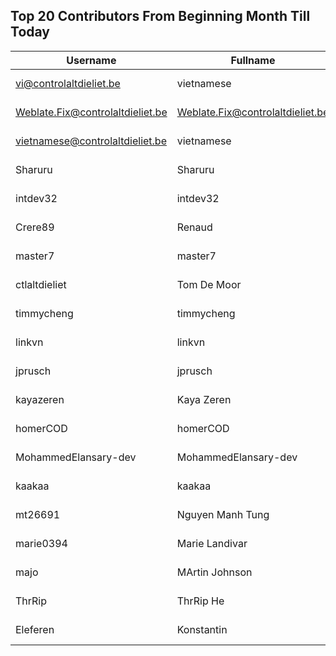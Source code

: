 ## Top 20 Contributors From Beginning Month Till Today ##
|Username|Fullname|Translated|DateJoined|Language|
|--------|--------|----------|----------|-------|
|vi@controlaltdieliet.be|vietnamese|5437|2023-09-04T13:53:13.||
|Weblate.Fix@controlaltdieliet.be|Weblate.Fix@controlaltdieliet.be|5413|2023-09-26T07:16:39.||
|vietnamese@controlaltdieliet.be|vietnamese|1370|2023-09-04T13:42:46.||
|Sharuru|Sharuru|1144|2020-06-19T18:20:22.|zh_Hans|
|intdev32|intdev32|860|2023-09-03T03:58:30.|ko|
|Crere89|Renaud|176|2023-09-18T15:47:28.|fr|
|master7|master7|90|2020-06-19T18:20:39.|pl|
|ctlaltdieliet|Tom De Moor|82|2020-06-19T16:30:47Z|nl|
|timmycheng|timmycheng|73|2023-06-02T06:14:18.|zh_Hans|
|linkvn|linkvn|70|2023-06-07T09:42:36.|vi|
|jprusch|jprusch|49|2021-06-28T12:00:18.|de|
|kayazeren|Kaya Zeren|40|2020-06-19T07:05:24Z|tr|
|homerCOD|homerCOD|38|2022-10-29T07:52:53.|sr|
|MohammedElansary-dev|MohammedElansary-dev|36|2023-09-23T18:21:10.|ar|
|kaakaa|kaakaa|35|2020-06-19T18:20:26Z|ja|
|mt26691|Nguyen Manh Tung|31|2023-09-18T13:48:43.|vi|
|marie0394|Marie Landivar|29|2023-09-22T21:40:14.|es|
|majo|MArtin Johnson|22|2020-06-19T18:19:45Z|sv|
|ThrRip|ThrRip He|16|2023-05-13T21:46:16.|zh_Hans|
|Eleferen|Konstantin|16|2022-10-13T14:04:24Z|ru|
